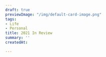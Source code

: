 ```yaml
---
draft: true
previewImage: "/img/default-card-image.png"
tags:
- Life
- Personal
title: 2021 In Review
summary: ''
createdAt: 

---
```


